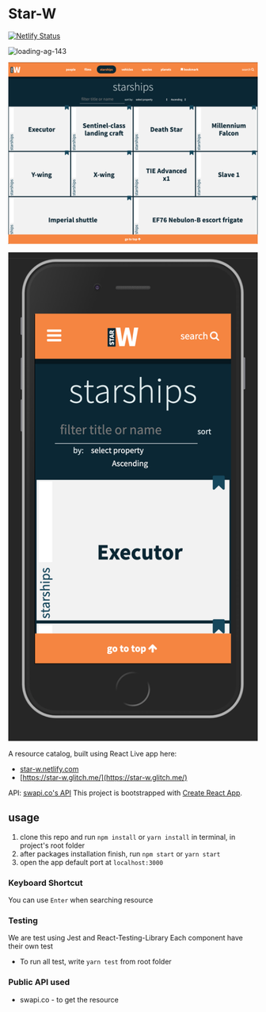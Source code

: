 # Star-W

[![Netlify Status](https://api.netlify.com/api/v1/badges/ce130117-dd9a-457d-b314-d406a3588587/deploy-status)](https://app.netlify.com/sites/star-w/deploys)

![loading-ag-143](./assets/img/star-w-demo.gif)

![star-w-sceenshot-desktop.png](./assets/img/star-w-sceenshot-desktop.png)

![star-w-sceenshot-mobile.png](./assets/img/star-w-sceenshot-mobile.png)


A resource catalog, built using React
Live app here:

- [star-w.netlify.com](https://star-w.netlify.com)
- [https://star-w.glitch.me/](https://star-w.glitch.me/)

API: [swapi.co's API](https://swapi.co)
This project is bootstrapped with [Create React App](https://github.com/facebook/create-react-app).

## usage

1. clone this repo and run `npm install` or `yarn install` in terminal, in project's root folder
2. after packages installation finish, run `npm start` or `yarn start`
3. open the app default port at `localhost:3000`

### Keyboard Shortcut

You can use `Enter` when searching resource

### Testing

We are test using Jest and React-Testing-Library
Each component have their own test

- To run all test, write `yarn test` from root folder

### Public API used

* swapi.co - to get the resource
